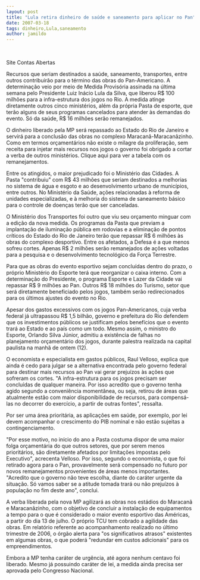```yaml
---
layout: post
title: "Lula retira dinheiro de saúde e saneamento para aplicar no Pan"
date: 2007-03-18
tags: dinheiro,Lula,saneamento
author: jamildo
---
```

&nbsp;

Site Contas Abertas

Recursos que seriam destinados a sa&uacute;de, saneamento, transportes, entre outros contribuir&atilde;o para o t&eacute;rmino das obras do Pan-Americano. A determina&ccedil;&atilde;o veio por meio de Medida Provis&oacute;ria assinada na &uacute;ltima semana pelo Presidente Luiz In&aacute;cio Lula da Silva, que liberou R$ 100 milh&otilde;es para a infra-estrutura dos jogos no Rio. A medida atinge diretamente outros cinco minist&eacute;rios, al&eacute;m da pr&oacute;pria Pasta de esporte, que ter&atilde;o alguns de seus programas cancelados para atender &agrave;s demandas do evento. S&oacute; da sa&uacute;de, R$ 16 milh&otilde;es ser&atilde;o remanejados.

O dinheiro liberado pela MP ser&aacute; repassado ao Estado do Rio de Janeiro e servir&aacute; para a conclus&atilde;o das obras no complexo Maracan&atilde;-Maracan&atilde;zinho. Como em termos or&ccedil;ament&aacute;rios n&atilde;o existe o milagre da prolifera&ccedil;&atilde;o, sem receita para injetar mais recursos nos jogos o governo foi obrigado a cortar a verba de outros minist&eacute;rios. Clique aqui para ver a tabela com os remanejamentos.

Entre os atingidos, o maior prejudicado foi o Minist&eacute;rio das Cidades. A Pasta "contribuiu" com R$ 43 milh&otilde;es que seriam destinados a melhorias no sistema de &aacute;gua e esgoto e ao desenvolvimento urbano de munic&iacute;pios, entre outros. No Minist&eacute;rio da Sa&uacute;de, a&ccedil;&otilde;es relacionadas &agrave; reforma de unidades especializadas, e &agrave; melhoria do sistema de saneamento b&aacute;sico para o controle de doen&ccedil;as ter&atilde;o que ser canceladas.

O Minist&eacute;rio dos Transportes foi outro que viu seu or&ccedil;amento minguar com a edi&ccedil;&atilde;o da nova medida. Os programas da Pasta que previam a implanta&ccedil;&atilde;o de ilumina&ccedil;&atilde;o p&uacute;blica em rodovias e a elimina&ccedil;&atilde;o de pontos cr&iacute;ticos do Estado do Rio de Janeiro ter&atilde;o que repassar R$ 6 milh&otilde;es &agrave;s obras do complexo desportivo. Entre os afetados, a Defesa &eacute; a que menos sofreu cortes. Apenas R$ 2 milh&otilde;es ser&atilde;o remanejados de a&ccedil;&otilde;es voltadas para a pesquisa e o desenvolvimento tecnol&oacute;gico da For&ccedil;a Terrestre.

Para que as obras do evento esportivo sejam conclu&iacute;das dentro do prazo, o pr&oacute;prio Minist&eacute;rio do Esporte ter&aacute; que reorganizar o caixa interno. Com a determina&ccedil;&atilde;o do Presidente, o programa Esporte e Lazer da Cidade vai repassar R$ 9 milh&otilde;es ao Pan. Outros R$ 18 milh&otilde;es do Turismo, setor que ser&aacute; diretamente beneficiado pelos jogos, tamb&eacute;m ser&atilde;o redirecionados para os &uacute;ltimos ajustes do evento no Rio.

Apesar dos gastos excessivos com os jogos Pan-Americanos, cuja verba federal j&aacute; ultrapassou R$ 1,5 bilh&atilde;o, governo e prefeitura do Rio defendem que os investimentos p&uacute;blicos se justificam pelos benef&iacute;cios que o evento trar&aacute; ao Estado e ao pa&iacute;s como um todo. Mesmo assim, o ministro do Esporte, Orlando Silva J&uacute;nior, admitiu a exist&ecirc;ncia de falhas no planejamento or&ccedil;ament&aacute;rio dos jogos, durante palestra realizada na capital paulista na manh&atilde; de ontem (12).

O economista e especialista em gastos p&uacute;blicos, Raul Velloso, explica que ainda &eacute; cedo para julgar se a alternativa encontrada pelo governo federal para destinar mais recursos ao Pan vai gerar preju&iacute;zos &agrave;s a&ccedil;&otilde;es que sofreram os cortes. "A infra-estrutura para os jogos precisam ser conclu&iacute;das de qualquer maneira. Por isso acredito que o governo tenha agido segundo a conveni&ecirc;ncia moment&acirc;nea, ou seja, retirou de &aacute;reas que atualmente est&atilde;o com maior disponibilidade de recursos, para compens&aacute;-las no decorrer do exerc&iacute;cio, a partir de outras fontes", ressalta.

Por ser uma &aacute;rea priorit&aacute;ria, as aplica&ccedil;&otilde;es em sa&uacute;de, por exemplo, por lei devem acompanhar o crescimento do PIB nominal e n&atilde;o est&atilde;o sujeitas a contingenciamento.

"Por esse motivo, no in&iacute;cio do ano a Pasta costuma dispor de uma maior folga or&ccedil;ament&aacute;ria do que outros setores, que por serem menos priorit&aacute;rios, s&atilde;o diretamente afetados por limita&ccedil;&otilde;es impostas pelo Executivo", acrecenta Velloso. Por isso, segundo o economista, o que foi retirado agora para o Pan, provavelmente ser&aacute; compensado no futuro por novos remanejamentos provenientes de &aacute;reas menos importantes. "Acredito que o governo n&atilde;o teve escolha, diante do car&aacute;ter urgente da situa&ccedil;&atilde;o. S&oacute; vamos saber se a atitude tomada trar&aacute; ou n&atilde;o preju&iacute;zos &agrave; popula&ccedil;&atilde;o no fim deste ano", conclui.

A verba liberada pela nova MP agilizar&aacute; as obras nos est&aacute;dios do Maracan&atilde; e Maracan&atilde;zinho, com o objetivo de concluir a instala&ccedil;&atilde;o de equipamentos a tempo para o que &eacute; considerado o maior evento esportivo das Am&eacute;ricas, a partir do dia 13 de julho. O pr&oacute;prio TCU tem cobrado a agilidade das obras. Em relat&oacute;rio referente ao acompanhamento realizado no &uacute;ltimo trimestre de 2006, o &oacute;rg&atilde;o alerta para "os significativos atrasos" existentes em algumas obras, o que poder&aacute; "redundar em custos adicionais" para os empreendimentos.

Embora a MP tenha car&aacute;ter de urg&ecirc;ncia, at&eacute; agora nenhum centavo foi liberado. Mesmo j&aacute; possuindo car&aacute;ter de lei, a medida ainda precisa ser aprovada pelo Congresso Nacional.